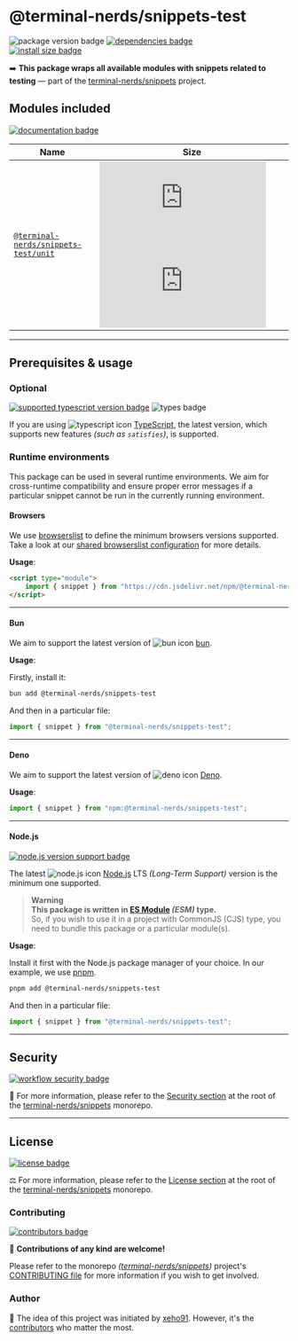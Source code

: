 # @terminal-nerds/snippets-test

![package version badge]
[![dependencies badge]][dependencies url]\
[![install size badge]][install size url]

➡️ **This package wraps all available modules with snippets related to testing**
— part of the [terminal-nerds/snippets] project.

[terminal-nerds/snippets]: https://github.com/terminal-nerds/snippets
[package version badge]: https://img.shields.io/npm/v/@terminal-nerds/snippets-test/latest?style=for-the-badge&logo=npm
[dependencies badge]: https://img.shields.io/librariesio/release/npm/@terminal-nerds/snippets-test?style=for-the-badge
[dependencies url]: https://libraries.io/npm/@terminal-nerds%2snippets-test
[install size badge]: https://packagephobia.com/badge?p=@terminal-nerds/snippets-test
[install size url]: https://packagephobia.com/result?p=@terminal-nerds/snippets-test

## Modules included

[![documentation badge]][documentation url]

[documentation badge]: https://img.shields.io/static/v1?color=informational&style=for-the-badge&label=documentation&message=jsdocs.io
[documentation url]: https://jsdocs.io/package/@terminal-nerds/snippets-test

| Name                                   | Size                                              |
| -------------------------------------- | ------------------------------------------------- |
| [`@terminal-nerds/snippets-test/unit`] | ![unit size gzip badge] ![unit size brotli badge] |

<!-- prettier-ignore-start -->
<!-- MODULES LINKS -->
[`@terminal-nerds/snippets-test/emoji`]: https://github.com/terminal-nerds/snippets/blob/main/packages/test/source/emoji/emoji.ts
[emoji size gzip badge]: https://badgen.net/badgesize/gzip/file-url/unpkg.com/@terminal-nerds/snippets-test/dist/emoji/emoji.js?label=gzip
[emoji size brotli badge]: https://badgen.net/badgesize/brotli/file-url/unpkg.com/@terminal-nerds/snippets-test/dist/emoji/emoji.js?label=brotli

[`@terminal-nerds/snippets-test/sample`]: https://github.com/terminal-nerds/snippets/blob/main/packages/test/source/sample/sample.ts
[sample size gzip badge]: https://badgen.net/badgesize/gzip/file-url/unpkg.com/@terminal-nerds/snippets-test/dist/sample/sample.js?label=gzip
[sample size brotli badge]: https://badgen.net/badgesize/brotli/file-url/unpkg.com/@terminal-nerds/snippets-test/dist/sample/sample.js?label=brotli

[`@terminal-nerds/snippets-test/unit`]: https://github.com/terminal-nerds/snippets/blob/main/packages/test/source/unit/unit.ts
[unit size gzip badge]: https://badgen.net/badgesize/gzip/file-url/unpkg.com/@terminal-nerds/snippets-test/dist/unit/unit.js?label=gzip
[unit size brotli badge]: https://badgen.net/badgesize/brotli/file-url/unpkg.com/@terminal-nerds/snippets-test/dist/unit/unit.js?label=brotli
<!-- prettier-ignore-end -->

---

## Prerequisites & usage

### Optional

[![supported typescript version badge]][typescript]
![types badge]

[typescript]: https://typescriptlang.org/
[typescript icon]: https://api.iconify.design/logos/typescript-icon.svg
[supported typescript version badge]: https://img.shields.io/github/package-json/dependency-version/terminal-nerds/snippets/peer/typescript?filename=packages%2Ftypescript%2Fpackage.json&logo=typescript&style=for-the-badge&label=typescript
[types badge]: https://img.shields.io/npm/types/@terminal-nerds/snippets-test?style=for-the-badge&logo=typescript

If you are using ![typescript icon] [TypeScript],
the latest version, which supports new features _(such as `satisfies`)_, is supported.

### Runtime environments

This package can be used in several runtime environments.
We aim for cross-runtime compatibility and ensure proper error messages
if a particular snippet cannot be run in the currently running environment.

#### Browsers

We use [browserslist] to define the minimum browsers versions supported.\
Take a look at our [shared browserslist configuration] for more details.

[browserslist]: https://github.com/browserslist/browserslist
[shared browserslist configuration]: https://github.com/terminal-nerds/configs/blob/main/packages/browserslist/source/browsers.ts

**Usage**:

```html
<script type="module">
	import { snippet } from "https://cdn.jsdelivr.net/npm/@terminal-nerds/snippets-test";
</script>
```

---

#### Bun

We aim to support the latest version of ![bun icon] [bun].

**Usage**:

Firstly, install it:

```sh
bun add @terminal-nerds/snippets-test
```

And then in a particular file:

```js
import { snippet } from "@terminal-nerds/snippets-test";
```

[bun]: https://bun.sh/
[bun icon]: https://api.iconify.design/logos/bun.svg

---

#### Deno

We aim to support the latest version of ![deno icon] [Deno].

**Usage**:

```ts
import { snippet } from "npm:@terminal-nerds/snippets-test";
```

[deno]: https://deno.land/
[deno icon]: https://api.iconify.design/logos/deno.svg

---

#### Node.js

[![node.js version support badge]][node.js]

The latest ![node.js icon] [Node.js] LTS _(Long-Term Support)_ version is the minimum one supported.

> **Warning**\
> **This package is written in [ES Module] _(ESM)_ type.**\
> So, if you wish to use it in a project with CommonJS (CJS) type, you need to bundle this package or a particular module(s).

**Usage**:

Install it first with the Node.js package manager of your choice. In our example, we use [pnpm].

```sh
pnpm add @terminal-nerds/snippets-test
```

And then in a particular file:

```js
import { snippet } from "@terminal-nerds/snippets-test";
```

[ES Module]: https://www.freecodecamp.org/news/javascript-es-modules-and-module-bundlers
[pnpm]: https://pnpm.io
[node.js]: https://nodejs.org/en/
[node.js icon]: https://api.iconify.design/logos/nodejs-icon.svg
[node.js version support badge]: https://img.shields.io/node/v-lts/@terminal-nerds/snippets?style=for-the-badge&logo=nodedotjs

---

## Security

[![workflow security badge]][security policy]

🔐 For more information, please refer to the [Security section] at the root of
the [terminal-nerds/snippets] monorepo.

[workflow security badge]: https://img.shields.io/github/actions/workflow/status/terminal-nerds/snippets/maintenance.yml?label=Security&logo=github&style=for-the-badge&branch=main
[security section]: https://github.com/terminal-nerds/snippets#security
[security policy]: https://github.com/terminal-nerds/snippets/security/policy

---

## License

[![license badge]][license]

⚖️ For more information, please refer to the [License section] at the root of the [terminal-nerds/snippets] monorepo.

[license]: https://github.com/terminal-nerds/snippets/blob/main/LICENSE.md
[license badge]: https://img.shields.io/github/license/terminal-nerds/snippets?style=for-the-badge
[license section]: https://github.com/terminal-nerds/snippets#License

### Contributing

[![contributors badge]][contributors url]

🤝 **Contributions of any kind are welcome!**

Please refer to the monorepo _([terminal-nerds/snippets])_ project's [CONTRIBUTING file] for more information
if you wish to get involved.

[contributing file]: https://github.com/terminal-nerds/snippets/blob/main/.github/CONTRIBUTING.md
[contributors badge]: https://img.shields.io/github/contributors/terminal-nerds/snippets?style=for-the-badge
[contributors url]: https://github.com/terminal-nerds/snippets#contributors

### Author

🎉 The idea of this project was initiated by [xeho91]. However, it's the [contributors] who matter the most.

[contributors]: https://github.com/terminal-nerds/snippets/blob/main/README.md#project-contributors
[xeho91]: https://github.com/xeho91
